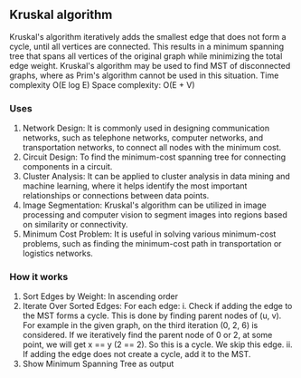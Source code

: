 ## Kruskal algorithm
Kruskal's algorithm iteratively adds the smallest edge that does not form a cycle, until all vertices are connected. This results in a minimum spanning tree that spans all vertices of the original graph while minimizing the total edge weight.
Kruskal's algorithm may be used to find MST of disconnected graphs, where as Prim's algorithm cannot be used in this situation.
Time complexity     O(E log E)
Space complexity:   O(E + V)

### Uses
1. Network Design: It is commonly used in designing communication networks, such as telephone networks, computer networks, and transportation networks, to connect all nodes with the minimum cost.
2. Circuit Design: To find the minimum-cost spanning tree for connecting components in a circuit.
3. Cluster Analysis: It can be applied to cluster analysis in data mining and machine learning, where it helps identify the most important relationships or connections between data points.
4. Image Segmentation: Kruskal's algorithm can be utilized in image processing and computer vision to segment images into regions based on similarity or connectivity.
5. Minimum Cost Problem: It is useful in solving various minimum-cost problems, such as finding the minimum-cost path in transportation or logistics networks.

### How it works
1. Sort Edges by Weight: In ascending order
2. Iterate Over Sorted Edges: For each edge:
    i. Check if adding the edge to the MST forms a cycle. This is done by finding parent nodes of (u, v). For example in the given graph, on the third iteration (0, 2, 6) is considered. If we iteratively find the parent node of 0 or 2, at some point, we will get x == y (2 == 2). So this is a cycle. We skip this edge.
    ii. If adding the edge does not create a cycle, add it to the MST.
3. Show Minimum Spanning Tree as output